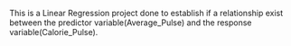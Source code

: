 This is a Linear Regression project done to establish if a relationship exist 
between the predictor variable(Average_Pulse) and the response variable(Calorie_Pulse).